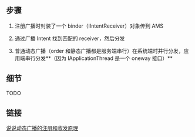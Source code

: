 ## 步骤
1. 注册广播时封装了一个 binder（IIntentReceiver）对象传到 AMS

2. 通过广播 Intent 找到匹配的 receiver，然后分发

3. 普通动态广播（order 和静态广播都是服务端串行）在系统端时并行分发，应用端串行分发**（因为 IApplicationThread 是一个 oneway 接口）**

## 细节

TODO


## 链接
[说说动态广播的注册和收发原理](https://coding.imooc.com/lesson/340.html#mid=24593"%3Ehttps://coding.imooc.com/lesson/340.html)